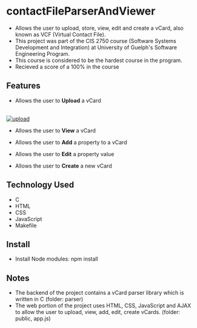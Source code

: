 # contactFileParserAndViewer
- Allows the user to upload, store, view, edit and create a vCard, also known as VCF (Virtual Contact File).
- This project was part of the CIS 2750 course (Software Systems Development and Integration) at University of Guelph's Software Engineering Program. 
- This course is considered to be the hardest course in the program.
- Recieved a score of a 100% in the course

## Features
- Allows the user to **Upload** a vCard
<br>
<a href="https://media.giphy.com/media/78dIxZuadvZrOdwTdY/giphy.gif"><img src="https://media.giphy.com/media/78dIxZuadvZrOdwTdY/giphy.gif" title="upload"/></a>

- Allows the user to **View** a vCard

- Allows the user to **Add** a property to a vCard

- Allows the user to **Edit** a property value

- Allows the user to **Create** a new vCard

## Technology Used
- C
- HTML
- CSS
- JavaScript
- Makefile

## Install
- Install Node modules: npm install

## Notes
- The backend of the project contains a vCard parser library which is written in C (folder: parser)
- The web portion of the project uses HTML, CSS, JavaScript and AJAX to allow the user to upload, view, add, edit, create vCards. (folder: public, app.js)
